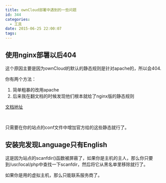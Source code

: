 ```yaml
---
title: ownCloud部署中遇到的一些问题
id: 344
categories:
  - 工具
date: 2015-06-25 22:00:07
tags:
---
```


## 使用nginx部署以后404

这个原因主要是因为ownCloud的默认的静态规则是针对apache的，所以会404.

你有两个方法：

1.  简单粗暴的改用apache
2.  后来我在翻文档的时候发现他们根本就给了nginx版的静态规则

[文档地址](https://doc.owncloud.org/server/8.1/admin_manual/installation/nginx_configuration.html)

&nbsp;

只需要在你的站点的conf文件中增加官方给的这些静态就行了。

## 安装完发现Language只有English

这是因为站点的scanfdir()函数被屏蔽了，如果你是主机的主人，那么你只要到/usr/local/php中查找一下scanfdir，然后将它从黑名单里移除就行了。

如果你是用的虚拟主机，那么只能联系服务商了。